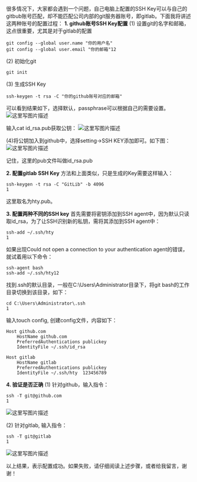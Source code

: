 很多情况下，大家都会遇到一个问题，自己电脑上配置的SSH Key可以与自己的gitbub账号匹配，却不能匹配公司内部的git服务器账号，即gitlab。下面我将讲述这两种账号的配置过程：
**1. github账号SSH Key配置**
(1) 设置git的名字和邮箱，这点很重要，尤其是对于gitlab的配置

```
git config --global user.name "你的用户名"
git config --global user.email "你的邮箱"12
```

(2) 初始化git

```
git init
```

(3) 生成SSH Key

```
ssh-keygen -t rsa -C "你的github账号对应的邮箱"
```

可以看到结果如下，选择默认，passphrase可以根据自己的需要设置。
![这里写图片描述](https://img-blog.csdn.net/20170809165527708?watermark/2/text/aHR0cDovL2Jsb2cuY3Nkbi5uZXQvaHV0aWFueW91MTIz/font/5a6L5L2T/fontsize/400/fill/I0JBQkFCMA==/dissolve/70/gravity/SouthEast)

输入cat id_rsa.pub获取公钥：
![这里写图片描述](https://img-blog.csdn.net/20170809165730004?watermark/2/text/aHR0cDovL2Jsb2cuY3Nkbi5uZXQvaHV0aWFueW91MTIz/font/5a6L5L2T/fontsize/400/fill/I0JBQkFCMA==/dissolve/70/gravity/SouthEast)

(4)将公钥加入到github中，选择setting->SSH KEY添加即可。如下图：
![这里写图片描述](https://img-blog.csdn.net/20170809170015478?watermark/2/text/aHR0cDovL2Jsb2cuY3Nkbi5uZXQvaHV0aWFueW91MTIz/font/5a6L5L2T/fontsize/400/fill/I0JBQkFCMA==/dissolve/70/gravity/SouthEast)

记住，这里的pub文件叫做id_rsa.pub

**2. 配置gitlab SSH Key**
方法和上面类似，只是生成的Key需要这样输入：

```
ssh-keygen -t rsa -C "GitLib" -b 4096
1
```

这里取名为hty.pub。

**3. 配置两种不同的SSH key**
首先需要将密钥添加到SSH agent中，因为默认只读取id_rsa，为了让SSH识别新的私钥，需将其添加到SSH agent中：

```
ssh-add ~/.ssh/hty
1
```

如果出现Could not open a connection to your authentication agent的错误，就试着用以下命令：

```
ssh-agent bash
ssh-add ~/.ssh/hty12
```

找到.ssh的默认目录，一般在C:\Users\Administrator目录下，将git bash的工作目录切换到该目录，如下：

```
cd C:\Users\Administrator\.ssh
1
```

输入touch config, 创建config文件，内容如下：

```
Host github.com  
    HostName github.com  
    PreferredAuthentications publickey  
    IdentityFile ~/.ssh/id_rsa  

Host gitlab  
    HostName gitlab 
    PreferredAuthentications publickey  
    IdentityFile ~/.ssh/hty  123456789
```

**4. 验证是否正确**
(1) 针对github，输入指令：

```
ssh -T git@github.com
1
```

![这里写图片描述](https://img-blog.csdn.net/20170809171253164?watermark/2/text/aHR0cDovL2Jsb2cuY3Nkbi5uZXQvaHV0aWFueW91MTIz/font/5a6L5L2T/fontsize/400/fill/I0JBQkFCMA==/dissolve/70/gravity/SouthEast)

(2) 针对gitlab, 输入指令：

```
ssh -T git@gitlab
1
```

![这里写图片描述](https://img-blog.csdn.net/20170809171457248?watermark/2/text/aHR0cDovL2Jsb2cuY3Nkbi5uZXQvaHV0aWFueW91MTIz/font/5a6L5L2T/fontsize/400/fill/I0JBQkFCMA==/dissolve/70/gravity/SouthEast)

以上结果，表示配置成功。如果失败，请仔细阅读上述步骤，或者给我留言，谢谢！